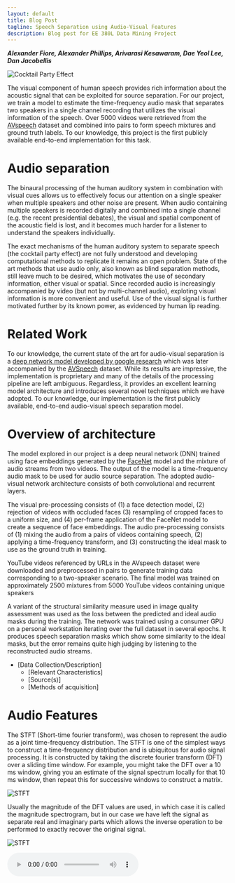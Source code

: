 ```yaml
---
layout: default
title: Blog Post
tagline: Speech Separation using Audio-Visual Features
description: Blog post for EE 380L Data Mining Project
---
```


***Alexander Fiore, Alexander Phillips, Arivarasi Kesawaram, Dae Yeol Lee, Dan Jacobellis***

![Cocktail Party Effect](/img/cocktail.png)

[comment]: # (Abstract: 1-2 Paragraphs)

The visual component of human speech provides rich information about the acoustic signal that can be exploited for source separation. For our project, we train a model to estimate the time-frequency audio mask that separates two speakers in a single channel recording that utilizes the visual information of the speech. Over 5000 videos were retrieved from the [AVspeech][2] dataset and combined into pairs to form speech mixtures and ground truth labels. To our knowledge, this project is the first publicly available end-to-end implementation for this task.

[comment]: # (Introduction & Background / Problem being addressed and why it’s important / Related work / approach and rationale / contribution or novel characteristics)

# Audio separation
The binaural processing of the human auditory system in combination with visual cues allows us to effectively focus our attention on a single speaker when multiple speakers and other noise are present. When audio containing multiple speakers is recorded digitally and combined into a single channel (e.g. the recent presidential debates), the visual and spatial component of the acoustic field is lost, and it becomes much harder for a listener to understand the speakers individually. 

The exact mechanisms of the human auditory system to separate speech (the cocktail party effect) are not fully understood and developing computational methods to replicate it remains an open problem. State of the art methods that use audio only, also known as blind separation methods, still leave much to be desired, which motivates the use of secondary information, either visual or spatial. Since recorded audio is increasingly accompanied by video (but not by multi-channel audio), exploting visual information is more convenient and useful. Use of the visual signal is further motivated further by its known power, as evidenced by human lip reading.

# Related Work
To our knowledge, the current state of the art for audio-visual separation is a [deep network model developed by google research][1] which was later accompanied by the [AVSpeech][2] dataset. While its results are impressive, the implementation is proprietary and many of the details of the processing pipeline are left ambiguous. Regardless, it provides an excellent learning model architecture and introduces several novel techniques which we have adopted. To our knowledge, our implementation is the first publicly available, end-to-end audio-visual speech separation model.

# Overview of architecture
The model explored in our project is a deep neural network (DNN) trained using face embeddings
generated by the [FaceNet][3] model and the mixture of audio streams from two videos. The output of the model is a time-frequency audio mask to be used for audio source separation. The adopted audio-visual network architecture consists of both convolutional and recurrent layers. 

The visual pre-processing consists of (1) a face detection model, (2) rejection of videos with occluded faces (3) resampling of cropped faces to a uniform size, and (4) per-frame application of the FaceNet model to create a sequence of face embeddings. The audio pre-processing consists of (1) mixing the audio from a pairs of videos containing speech, (2) applying a time-frequency transform, and (3) constructing the ideal mask to use as the ground truth in training.

YouTube videos referenced by URLs in the AVspeech dataset were downloaded and preprocessed in pairs to generate training data corresponding to a two-speaker scenario. The final model was trained on approximately 2500 mixtures from 5000 YouTube videos containing unique speakers

A variant of the structural similarity measure used in image quality assessment was used as the loss between the predicted and ideal audio masks during the training. The network was trained using a consumer GPU on a personal workstation iterating over the full dataset in several epochs. It produces speech separation masks which show some similarity to the ideal masks, but the error remains quite high judging by listening to the reconstructed audio streams.

* \[Data Collection/Description\]
  * \[Relevant Characteristics\]
  * \[Source(s)\]
  * \[Methods of acquisition\]
  
# Audio Features
The STFT (Short-time fourier transform), was chosen to represent the audio as a joint time-frequency distribution. The STFT is one of the simplest ways to construct a time-frequency distribution and is ubiquitous for audio signal processing. It is constructed by taking the discrete fourier transform (DFT) over a sliding time window. For example, you might take the DFT over a 10 ms window, giving you an estimate of the signal spectrum locally for that 10 ms window, then repeat this for successive windows to construct a matrix.

![STFT](/img/stft.png)

Usually the magnitude of the DFT values are used, in which case it is called the magnitude spectrogram, but in our case we have left the signal as separate real and imaginary parts which allows the inverse operation to be performed to exactly recover the original signal.

![STFT](/img/real_imag.png)

<audio controls src="https://danjacobellis.github.io/AV-speech-separation/audio/ideal_stream0.wav" type="audio/wav">

The motivation for applying a time frequency transform is its effect on the sparsity of the signal, which in turn affects separability. For speech in particular, where the primary signal is produced by vibration of the vocal folds, a large fraction of the energy is concentrated at the fundamental frequency of the vibration and its harmonics. These frequencies change over time, which is why a joint representation is necessary, but result is that the important information characterizing the speech is contained in a small area of the distribution, making it easy to isolate.

Historically, speech separation is usually performed by defining the ideal mask in terms of just the magnitude spectrogram. Recent work has demonstrated better results can be achieved using a complex mask.

Range compression of the audio helps stabilize the training of the network by preventing outlying values from dominating the gradient. Usually a spectrogram is viewed in decibels which compresses its range, but since we’ve left the values as complex and can be negative, we instead compress the range using a hyperbolic tangent.

  
  
* \[Data Pre-Processing & Exploration\]
  * \[Feature engineering/selection\]
  * \[Relevant Plots\]
* \[Learning/Modeling\]
  * \[Chosen models and why\]
  * \[Training methods (validation, parameter selection)\]
  * \[Other design choices\]
* \[Results\]
  * \[Key findings and evaluation\]
  * \[Comparisons from different approaches\]
  * \[Plots and figures\]
* \[Conclusion\]
  * \[Summarize everything above\]
  * \[Lessons learned\]
  * \[Future work - continuations or improvements\]
* \[References\]
* \[Relevant project links (i.e. Github, Bitbucket, etc…)\]


[1]:https://looking-to-listen.github.io
[2]:https://looking-to-listen.github.io/avspeech/
[3]:https://github.com/davidsandberg/facenet
